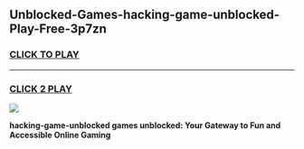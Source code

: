 
## Unblocked-Games-hacking-game-unblocked-Play-Free-3p7zn
<h3>
<a href="https://premium76.site?title=hacking-game-unblocked&ref=10A">CLICK TO PLAY</a></h3>
<hr>

<h3>
<a href="https://premium76.site?title=hacking-game-unblocked&ref=10A">CLICK 2 PLAY</a>
  
</h3>

<a href="https://premium76.site?title=hacking-game-unblocked&ref=10A"><img src="https://clearcache.store/games.png"></a>


**hacking-game-unblocked games unblocked: Your Gateway to Fun and Accessible Online Gaming**
